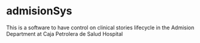 # admisionSys
This is a software to have control on clinical stories lifecycle in the Admision Department at Caja Petrolera de Salud Hospital 
